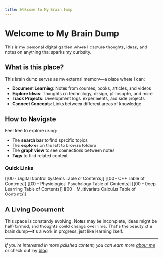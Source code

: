 ```yaml
---
title: Welcome to My Brain Dump
---
```


# Welcome to My Brain Dump

This is my personal digital garden where I capture thoughts, ideas, and notes on anything that sparks my curiosity.

## What is this place?

This brain dump serves as my external memory—a place where I can:

- **Document Learning**: Notes from courses, books, articles, and videos
- **Explore Ideas**: Thoughts on technology, design, philosophy, and more  
- **Track Projects**: Development logs, experiments, and side projects
- **Connect Concepts**: Links between different areas of knowledge

## How to Navigate

Feel free to explore using:

- The **search bar** to find specific topics
- The **explorer** on the left to browse folders
- The **graph view** to see connections between notes
- **Tags** to find related content

### Quick Links
[[00 - Digital Control Systems Table of Contents]]
[[00 - C++ Table of Contents]]
[[00 - Physiological Psychology Table of Contents]]
[[00 - Deep Learning Table of Contents]]
[[00 - Multivariate Calculus Table of Contents]]

## A Living Document

This space is constantly evolving. Notes may be incomplete, ideas might be half-formed, and thoughts could change over time. That's the beauty of a brain dump—it's a work in progress, just like learning itself.

---

*If you're interested in more polished content, you can learn more [about me](https://ededdyedward.com/about)* or check out my [blog](https://ededdyedward.com/blog)
